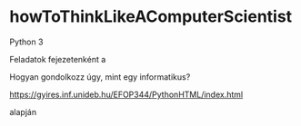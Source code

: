 # howToThinkLikeAComputerScientist
Python 3

Feladatok fejezetenként a 

Hogyan gondolkozz úgy, mint egy informatikus?

https://gyires.inf.unideb.hu/EFOP344/PythonHTML/index.html

alapján
